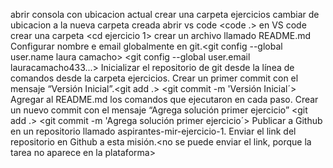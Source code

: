 abrir  consola con ubicacion actual <pwd>
crear una carpeta ejercicios <mkdir ejercicios>
cambiar de ubicacion a la nueva carpeta creada <cd ejercicios>
abrir vs code <code .>
en VS code crear una carpeta <cd ejercicio 1>
crear un archivo llamado README.md <cd readme.md>
Configurar nombre e email globalmente en git.<git config --global user.name laura camacho> <git config --global user.email lauracamacho433...>
Inicializar el repositorio de git desde la línea de comandos desde la carpeta ejercicios.<git init>
Crear un primer commit con el mensaje “Versión Inicial”.<git add .> <git commit -m 'Versión Inicial´>
Agregar al README.md los comandos que ejecutaron en cada paso.
Crear un nuevo commit con el mensaje “Agrega solución primer ejercicio” <git add .> <git commit -m 'Agrega solución primer ejercicio´>
Publicar a Github en un repositorio llamado aspirantes-mir-ejercicio-1.<carpeta creada en github>
Enviar el link del repositorio en Github a esta misión.<no se puede enviar el link, porque la tarea no aparece en la plataforma>